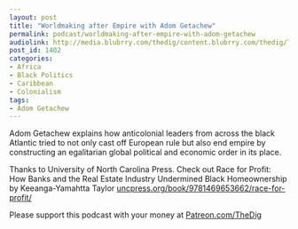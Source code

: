 ```yaml
---
layout: post
title: "Worldmaking after Empire with Adom Getachew"
permalink: podcast/worldmaking-after-empire-with-adom-getachew
audiolink: http://media.blubrry.com/thedig/content.blubrry.com/thedig/The_Dig-EP_224-Adom-G.mp3
post_id: 1402
categories: 
- Africa
- Black Politics
- Caribbean
- Colonialism
tags: 
- Adom Getachew
---
```


Adom Getachew explains how anticolonial leaders from across the black Atlantic tried to not only cast off European rule but also end empire by constructing an egalitarian global political and economic order in its place. 

Thanks to University of North Carolina Press. Check out Race for Profit: How Banks and the Real Estate Industry Undermined Black Homeownership by Keeanga-Yamahtta Taylor 
[uncpress.org/book/9781469653662/race-for-profit/](http://uncpress.org/book/9781469653662/race-for-profit/)

Please support this podcast with your money at 
[Patreon.com/TheDig](http://Patreon.com/TheDig)